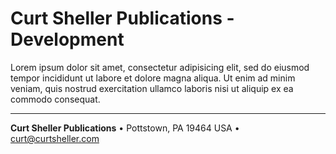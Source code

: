 # Curt Sheller Publications - Development

Lorem ipsum dolor sit amet, consectetur adipisicing elit, sed do eiusmod
tempor incididunt ut labore et dolore magna aliqua. Ut enim ad minim veniam, quis nostrud exercitation ullamco laboris nisi ut aliquip ex ea commodo consequat. 

----

**Curt Sheller Publications** &bull; Pottstown, PA 19464 USA &bull; curt@curtsheller.com

